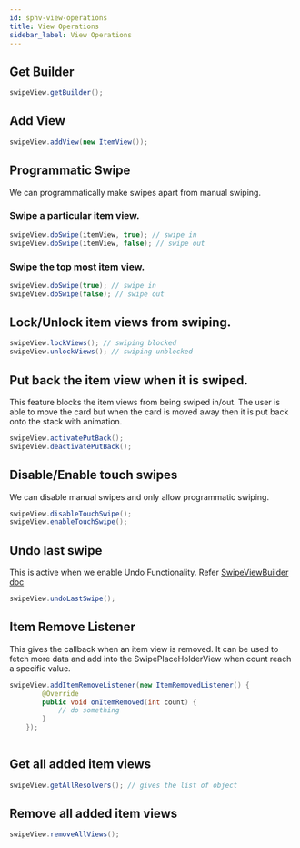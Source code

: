 ```yaml
---
id: sphv-view-operations
title: View Operations
sidebar_label: View Operations
---
```


## Get Builder
```java
swipeView.getBuilder();
```

## Add View
```java
swipeView.addView(new ItemView());
```

## Programmatic Swipe
We can programmatically make swipes apart from manual swiping.

### Swipe a particular item view.
```java
swipeView.doSwipe(itemView, true); // swipe in
swipeView.doSwipe(itemView, false); // swipe out
```

### Swipe the top most item view.
```java
swipeView.doSwipe(true); // swipe in
swipeView.doSwipe(false); // swipe out
```

## Lock/Unlock item views from swiping.
```java
swipeView.lockViews(); // swiping blocked
swipeView.unlockViews(); // swiping unblocked
```

## Put back the item view when it is swiped.
This feature blocks the item views from being swiped in/out. The user is able to move the card but when the card is moved away then it is put back onto the stack with animation.

```java
swipeView.activatePutBack();
swipeView.deactivatePutBack();
```

## Disable/Enable touch swipes
We can disable manual swipes and only allow programmatic swiping.
```java
swipeView.disableTouchSwipe();
swipeView.enableTouchSwipe();
```

## Undo last swipe
This is active when we enable Undo Functionality. Refer [SwipeViewBuilder doc](sphv-view-builder.md)
```java
swipeView.undoLastSwipe();
```

## Item Remove Listener
This gives the callback when an item view is removed. It can be used to fetch more data and add into the SwipePlaceHolderView when count reach a specific value.
```java
swipeView.addItemRemoveListener(new ItemRemovedListener() {
        @Override
        public void onItemRemoved(int count) {
            // do something
        }
    });
               
```

## Get all added item views
```java
swipeView.getAllResolvers(); // gives the list of object
```

## Remove all added item views
```java
swipeView.removeAllViews();
```